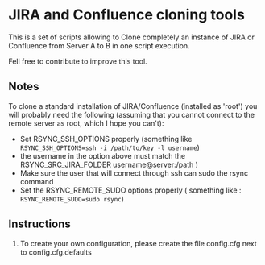 # JIRA and Confluence cloning tools

This is a set of scripts allowing to Clone completely an instance of JIRA or Confluence from Server A to B in one script
 execution.

Fell free to contribute to improve this tool.

## Notes

To clone a standard installation of JIRA/Confluence (installed as 'root') you will probably need the following
(assuming that you cannot connect to the remote server as root, which I hope you can't):

* Set RSYNC_SSH_OPTIONS properly (something like `RSYNC_SSH_OPTIONS=ssh -i /path/to/key -l username`)
* the username in the option above must match the RSYNC_SRC_JIRA_FOLDER username@server:/path )
* Make sure the user that will connect through ssh can sudo the rsync command
* Set the RSYNC_REMOTE_SUDO options properly ( something like : `RSYNC_REMOTE_SUDO=sudo rsync`)


## Instructions

1. To create your own configuration, please create the file config.cfg next to config.cfg.defaults
